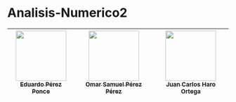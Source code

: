 # Analisis-Numerico2

| [<img src="https://avatars.githubusercontent.com/u/141681072?v=4" width=115><br><sub>Eduardo Pérez Ponce</sub>](https://github.com/Edd-P-P) |  [<img src="https://avatars.githubusercontent.com/u/141844905?v=4" width=115><br><sub>Omar Samuel Pérez Pérez</sub>](https://github.com/OS37) |  [<img src="https://avatars.githubusercontent.com/u/141780211?v=4" width=115><br><sub>Juan Carlos Haro Ortega</sub>](https://github.com/jcar2905) |
| :---: | :---: | :---: |
